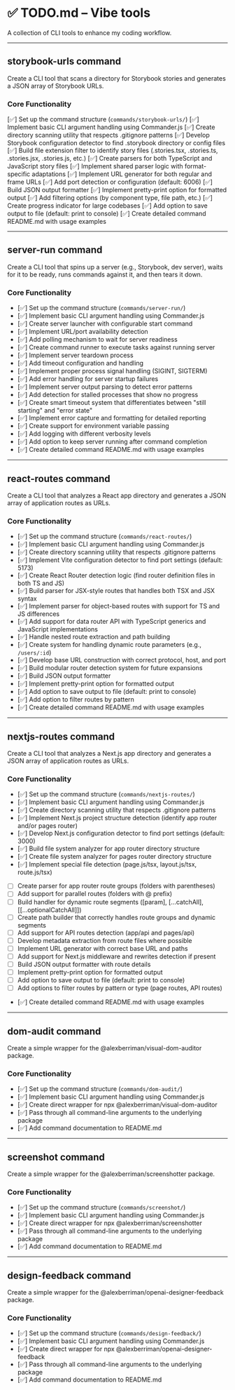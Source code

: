 # ✅ TODO.md – Vibe tools

A collection of CLI tools to enhance my coding workflow.

---

## storybook-urls command

Create a CLI tool that scans a directory for Storybook stories and generates a JSON array of Storybook URLs.

### Core Functionality

[✅] Set up the command structure (`commands/storybook-urls/`)
[✅] Implement basic CLI argument handling using Commander.js
[✅] Create directory scanning utility that respects .gitignore patterns
[✅] Develop Storybook configuration detector to find .storybook directory or config files
[✅] Build file extension filter to identify story files (.stories.tsx, .stories.ts, .stories.jsx, .stories.js, etc.)
[✅] Create parsers for both TypeScript and JavaScript story files
[✅] Implement shared parser logic with format-specific adaptations
[✅] Implement URL generator for both regular and frame URLs
[✅] Add port detection or configuration (default: 6006)
[✅] Build JSON output formatter
[✅] Implement pretty-print option for formatted output
[✅] Add filtering options (by component type, file path, etc.)
[✅] Create progress indicator for large codebases
[✅] Add option to save output to file (default: print to console)
[✅] Create detailed command README.md with usage examples

---

## server-run command

Create a CLI tool that spins up a server (e.g., Storybook, dev server), waits for it to be ready, runs commands against it, and then tears it down.

### Core Functionality

- [✅] Set up the command structure (`commands/server-run/`)
- [✅] Implement basic CLI argument handling using Commander.js
- [✅] Create server launcher with configurable start command
- [✅] Implement URL/port availability detection
- [✅] Add polling mechanism to wait for server readiness
- [✅] Create command runner to execute tasks against running server
- [✅] Implement server teardown process
- [✅] Add timeout configuration and handling
- [✅] Implement proper process signal handling (SIGINT, SIGTERM)
- [✅] Add error handling for server startup failures
- [✅] Implement server output parsing to detect error patterns
- [✅] Add detection for stalled processes that show no progress
- [✅] Create smart timeout system that differentiates between "still starting" and "error state"
- [✅] Implement error capture and formatting for detailed reporting
- [✅] Create support for environment variable passing
- [✅] Add logging with different verbosity levels
- [✅] Add option to keep server running after command completion
- [✅] Create detailed command README.md with usage examples

---

## react-routes command

Create a CLI tool that analyzes a React app directory and generates a JSON array of application routes as URLs.

### Core Functionality

- [✅] Set up the command structure (`commands/react-routes/`)
- [✅] Implement basic CLI argument handling using Commander.js
- [✅] Create directory scanning utility that respects .gitignore patterns
- [✅] Implement Vite configuration detector to find port settings (default: 5173)
- [✅] Create React Router detection logic (find router definition files in both TS and JS)
- [✅] Build parser for JSX-style routes that handles both TSX and JSX syntax
- [✅] Implement parser for object-based routes with support for TS and JS differences
- [✅] Add support for data router API with TypeScript generics and JavaScript implementations
- [✅] Handle nested route extraction and path building
- [✅] Create system for handling dynamic route parameters (e.g., `/users/:id`)
- [✅] Develop base URL construction with correct protocol, host, and port
- [✅] Build modular router detection system for future expansions
- [✅] Build JSON output formatter
- [✅] Implement pretty-print option for formatted output
- [✅] Add option to save output to file (default: print to console)
- [✅] Add option to filter routes by pattern
- [✅] Create detailed command README.md with usage examples

---

## nextjs-routes command

Create a CLI tool that analyzes a Next.js app directory and generates a JSON array of application routes as URLs.

### Core Functionality

- [✅] Set up the command structure (`commands/nextjs-routes/`)
- [✅] Implement basic CLI argument handling using Commander.js
- [✅] Create directory scanning utility that respects .gitignore patterns
- [✅] Implement Next.js project structure detection (identify app router and/or pages router)
- [✅] Develop Next.js configuration detector to find port settings (default: 3000)
- [✅] Build file system analyzer for app router directory structure
- [✅] Create file system analyzer for pages router directory structure
- [✅] Implement special file detection (page.js/tsx, layout.js/tsx, route.js/tsx)
- [ ] Create parser for app router route groups (folders with parentheses)
- [ ] Add support for parallel routes (folders with @ prefix)
- [ ] Build handler for dynamic route segments ([param], [...catchAll], [[...optionalCatchAll]])
- [ ] Create path builder that correctly handles route groups and dynamic segments
- [ ] Add support for API routes detection (app/api and pages/api)
- [ ] Develop metadata extraction from route files where possible
- [ ] Implement URL generator with correct base URL and paths
- [ ] Add support for Next.js middleware and rewrites detection if present
- [ ] Build JSON output formatter with route details
- [ ] Implement pretty-print option for formatted output
- [ ] Add option to save output to file (default: print to console)
- [ ] Add options to filter routes by pattern or type (page routes, API routes)
- [✅] Create detailed command README.md with usage examples

---

## dom-audit command

Create a simple wrapper for the @alexberriman/visual-dom-auditor package.

### Core Functionality

- [✅] Set up the command structure (`commands/dom-audit/`)
- [✅] Implement basic CLI argument handling using Commander.js
- [✅] Create direct wrapper for npx @alexberriman/visual-dom-auditor
- [✅] Pass through all command-line arguments to the underlying package
- [✅] Add command documentation to README.md

---

## screenshot command

Create a simple wrapper for the @alexberriman/screenshotter package.

### Core Functionality

- [✅] Set up the command structure (`commands/screenshot/`)
- [✅] Implement basic CLI argument handling using Commander.js
- [✅] Create direct wrapper for npx @alexberriman/screenshotter
- [✅] Pass through all command-line arguments to the underlying package
- [✅] Add command documentation to README.md

---

## design-feedback command

Create a simple wrapper for the @alexberriman/openai-designer-feedback package.

### Core Functionality

- [✅] Set up the command structure (`commands/design-feedback/`)
- [✅] Implement basic CLI argument handling using Commander.js
- [✅] Create direct wrapper for npx @alexberriman/openai-designer-feedback
- [✅] Pass through all command-line arguments to the underlying package
- [✅] Add command documentation to README.md
